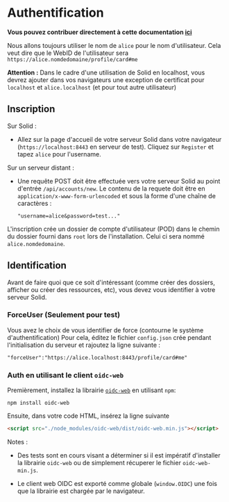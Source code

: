 Authentification
===

**Vous pouvez contribuer directement à cette documentation [ici](https://hackmd.io/xA03xNjdQfOqAzLXbghPlQ?both)**



Nous allons toujours utiliser le nom de `alice` pour le nom d'utilisateur.
Cela veut dire que le WebID de l'utilisateur sera `https://alice.nomdedomaine/profile/card#me`

**Attention :** Dans le cadre d'une utilisation de Solid en localhost, vous devrez ajouter dans vos navigateurs une exception de certificat pour `localhost` et `alice.localhost` (et pour tout autre utilisateur)

## Inscription


Sur Solid :
* Allez sur la page d'accueil de votre serveur Solid dans votre navigateur (`https://localhost:8443` en serveur de test). Cliquez sur `Register` et tapez `alice` pour l'username.

Sur un serveur distant : 
* Une requête POST doit être effectuée vers votre serveur Solid au point d'entrée `/api/accounts/new`. Le contenu de la requete doit être en `application/x-www-form-urlencoded` et sous la forme d'une chaîne de caractères : 
    ```
    "username=alice&password=test..."
    ```

 L'inscription crée un dossier de compte d'utilisateur (POD) dans le chemin du dossier fourni dans `root` lors de l'installation.
Celui ci sera nommé `alice.nomdedomaine`.

## Identification

Avant de faire quoi que ce soit d'intéressant (comme créer des dossiers, afficher ou créer des ressources, etc), vous devez vous identifier à votre serveur Solid.

### ForceUser (Seulement pour test)

Vous avez le choix de vous identifier de force (contourne le système d'authentification)
Pour cela, éditez le fichier `config.json` crée pendant l'initialisation du serveur et rajoutez la ligne suivante : 

```
"forceUser":"https://alice.localhost:8443/profile/card#me"
```

### Auth en utilisant le client `oidc-web`

Premièrement, installez la librairie [`oidc-web`](https://github.com/anvilresearch/oidc-web) en utilisant `npm`: 

```
npm install oidc-web
```

Ensuite, dans votre code HTML, insérez la ligne suivante 

```HTML
<script src="./node_modules/oidc-web/dist/oidc-web.min.js"></script>
```

Notes :
* Des tests sont en cours visant a déterminer si il est impératif d'installer la librairie `oidc-web` ou de simplement récuperer le fichier `oidc-web-min.js`.

* Le client web OIDC est exporté comme globale (`window.OIDC`) une fois que la librairie est chargée par le navigateur.